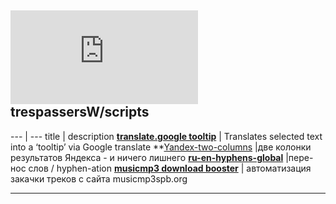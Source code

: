## ![userpic](http://www.gravatar.com/avatar.php?gravatar_id=246ad038867ce5be11bb72af73e36001&r=PG&s=60&default=identicon) trespassersW/scripts

--- | ---
title | description
**[translate.google tooltip](show/translate.google_tooltip.md)** |  Translates selected text into a ‘tooltip’ via Google translate 
**[Yandex-two-columns](show/Yandex-two-columns.md) |две колонки результатов Яндекса - и ничего лишнего
**[ru-en-hyphens-global](show/ru-en-hyphens-global.md)** |пере-нос слов / hyphen-ation
**[musicmp3 download booster](show/musicmp3_download_booster.md)** | автоматизация закачки треков с сайта musicmp3spb.org
  
----
